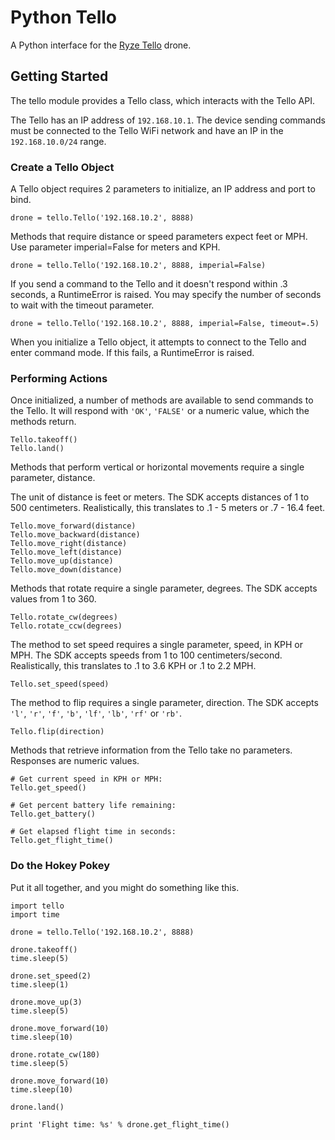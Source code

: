 # Python Tello

A Python interface for the [Ryze Tello](https://www.ryzerobotics.com/tello) drone.

## Getting Started

The tello module provides a Tello class, which interacts with the Tello API.

The Tello has an IP address of `192.168.10.1`. The device sending commands must 
be connected to the Tello WiFi network and have an IP in the `192.168.10.0/24`
range.

### Create a Tello Object

A Tello object requires 2 parameters to initialize, an IP address and port to 
bind.

    drone = tello.Tello('192.168.10.2', 8888)

Methods that require distance or speed parameters expect feet or MPH. Use
parameter imperial=False for meters and KPH.

    drone = tello.Tello('192.168.10.2', 8888, imperial=False)

If you send a command to the Tello and it doesn't respond within .3 seconds, a
RuntimeError is raised. You may specify the number of seconds to wait with the
timeout parameter.

    drone = tello.Tello('192.168.10.2', 8888, imperial=False, timeout=.5)

When you initialize a Tello object, it attempts to connect to the Tello and
enter command mode. If this fails, a RuntimeError is raised.

### Performing Actions

Once initialized, a number of methods are available to send commands to the
Tello. It will respond with `'OK'`, `'FALSE'` or a numeric value, which the 
methods return.

    Tello.takeoff()
    Tello.land()

Methods that perform vertical or horizontal movements require a single
parameter, distance.

The unit of distance is feet or meters. The SDK accepts distances of 1 to 500
centimeters. Realistically, this translates to .1 - 5 meters or .7 - 16.4 feet.

    Tello.move_forward(distance)
    Tello.move_backward(distance)
    Tello.move_right(distance)
    Tello.move_left(distance)
    Tello.move_up(distance)
    Tello.move_down(distance)

Methods that rotate require a single parameter, degrees. The SDK accepts values
from 1 to 360.

    Tello.rotate_cw(degrees)
    Tello.rotate_ccw(degrees)

The method to set speed requires a single parameter, speed, in KPH or MPH. The 
SDK accepts speeds from 1 to 100 centimeters/second. Realistically, this 
translates to .1 to 3.6 KPH or .1 to 2.2 MPH.

    Tello.set_speed(speed)

The method to flip requires a single parameter, direction. The SDK accepts 
`'l'`, `'r'`, `'f'`, `'b'`, `'lf'`, `'lb'`, `'rf'` or `'rb'`. 

    Tello.flip(direction)

Methods that retrieve information from the Tello take no parameters. Responses
are numeric values.

    # Get current speed in KPH or MPH:
    Tello.get_speed()

    # Get percent battery life remaining:
    Tello.get_battery()

    # Get elapsed flight time in seconds:
    Tello.get_flight_time()

### Do the Hokey Pokey

Put it all together, and you might do something like this.

    import tello
    import time

    drone = tello.Tello('192.168.10.2', 8888)

    drone.takeoff()
    time.sleep(5)

    drone.set_speed(2)
    time.sleep(1)

    drone.move_up(3)
    time.sleep(5)

    drone.move_forward(10)
    time.sleep(10)

    drone.rotate_cw(180)
    time.sleep(5)

    drone.move_forward(10)
    time.sleep(10)

    drone.land()

    print 'Flight time: %s' % drone.get_flight_time()
